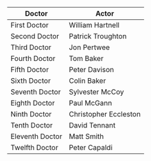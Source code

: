 Doctor | Actor
--- | ---
First Doctor	|	William Hartnell
Second Doctor	|	Patrick Troughton
Third Doctor	|	Jon Pertwee
Fourth Doctor	|	Tom Baker
Fifth Doctor	|	Peter Davison
Sixth Doctor	|	Colin Baker
Seventh Doctor	|	Sylvester McCoy
Eighth Doctor	|	Paul McGann
Ninth Doctor	|	Christopher Eccleston
Tenth Doctor	|	David Tennant
Eleventh Doctor	|	Matt Smith
Twelfth Doctor	|	Peter Capaldi